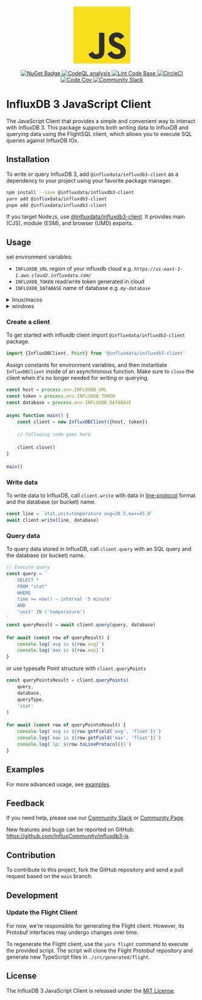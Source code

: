 <p align="center">
    <img src="https://raw.githubusercontent.com/InfluxCommunity/influxdb3-js/HEAD/js_logo.png" alt="JavaScript Logo" width="150px">
</p>
<p align="center">
    <a href="https://www.npmjs.com/package/@influxdata/influxdb3-client">
        <img src="https://img.shields.io/npm/v/@influxdata/influxdb3-client" alt="NuGet Badge">
    </a>
    <a href="https://github.com/InfluxCommunity/influxdb3-js/actions/workflows/codeql-analysis.yml">
        <img src="https://github.com/InfluxCommunity/influxdb3-js/actions/workflows/codeql-analysis.yml/badge.svg?branch=main" alt="CodeQL analysis">
    </a>
    <a href="https://github.com/InfluxCommunity/influxdb3-js/actions/workflows/linter.yml">
        <img src="https://github.com/InfluxCommunity/influxdb3-js/actions/workflows/linter.yml/badge.svg" alt="Lint Code Base">
    </a>
    <a href="https://dl.circleci.com/status-badge/redirect/gh/InfluxCommunity/influxdb3-js/tree/main">
        <img src="https://dl.circleci.com/status-badge/img/gh/InfluxCommunity/influxdb3-js/tree/main.svg?style=svg" alt="CircleCI">
    </a>
    <a href="https://codecov.io/gh/InfluxCommunity/influxdb3-js">
        <img src="https://codecov.io/gh/InfluxCommunity/influxdb3-js/branch/main/graph/badge.svg" alt="Code Cov"/>
    </a>
    <a href="https://app.slack.com/huddle/TH8RGQX5Z/C02UDUPLQKA">
        <img src="https://img.shields.io/badge/slack-join_chat-white.svg?logo=slack&style=social" alt="Community Slack">
    </a>
</p>

# InfluxDB 3 JavaScript Client

The JavaScript Client that provides a simple and convenient way to interact with InfluxDB 3.
This package supports both writing data to InfluxDB and querying data using the FlightSQL client,
which allows you to execute SQL queries against InfluxDB IOx.

## Installation

To write or query InfluxDB 3, add `@influxdata/influxdb3-client` as a dependency to your project using your favorite package manager.

```sh
npm install --save @influxdata/influxdb3-client
yarn add @influxdata/influxdb3-client
pnpm add @influxdata/influxdb3-client
```

If you target Node.js, use [@influxdata/influxdb3-client](./packages/client/README.md).
It provides main (CJS), module (ESM), and browser (UMD) exports.

## Usage

set environment variables:

- `INFLUXDB_URL` region of your influxdb cloud e.g. *`https://us-east-1-1.aws.cloud2.influxdata.com/`*
- `INFLUXDB_TOKEN` read/write token generated in cloud
- `INFLUXDB_DATABASE` name of database e.g .*`my-database`*

<details>
  <summary>linux/macos</summary>

```sh
export INFLUXDB_URL="<url>"
export INFLUXDB_DATABASE="<database>"
export INFLUXDB_TOKEN="<token>"
```

</details>

<details>
  <summary>windows</summary>

### powershell

```powershell
$env:INFLUXDB_URL = "<url>"
$env:INFLUXDB_DATABASE = "<database>"
$env:INFLUXDB_TOKEN = "<token>"
```

### cmd

```console
set INFLUXDB_URL=<url>
set INFLUXDB_DATABASE=<database>
set INFLUXDB_TOKEN=<token>
```

</details>

### Create a client

To get started with influxdb client import `@influxdata/influxdb3-client` package.

```ts
import {InfluxDBClient, Point} from '@influxdata/influxdb3-client'
```

Assign constants for environment variables, and then instantiate `InfluxDBClient` inside of an asynchronous function. Make sure to `close` the client when it's no longer needed for writing or querying.

```ts
const host = process.env.INFLUXDB_URL
const token = process.env.INFLUXDB_TOKEN
const database = process.env.INFLUXDB_DATABASE

async function main() {
    const client = new InfluxDBClient({host, token})

    // following code goes here

    client.close()
}

main()
```

### Write data

To write data to InfluxDB, call `client.write` with data in [line-protocol](https://docs.influxdata.com/influxdb/cloud-serverless/reference/syntax/line-protocol/) format and the database (or bucket) name.

```ts
const line = `stat,unit=temperature avg=20.5,max=45.0`
await client.write(line, database)
```

### Query data

To query data stored in InfluxDB, call `client.query` with an SQL query and the database (or bucket) name.

```ts
// Execute query
const query = `
    SELECT *
    FROM "stat"
    WHERE
    time >= now() - interval '5 minute'
    AND
    "unit" IN ('temperature')
`
const queryResult = await client.query(query, database)

for await (const row of queryResult) {
    console.log(`avg is ${row.avg}`)
    console.log(`max is ${row.max}`)
}
```

or use typesafe Point structure with `client.queryPoints`

```ts
const queryPointsResult = client.queryPoints(
    query,
    database,
    queryType,
    'stat'
)

for await (const row of queryPointsResult) {
    console.log(`avg is ${row.getField('avg', 'float')}`)
    console.log(`max is ${row.getField('max', 'float')}`)
    console.log(`lp: ${row.toLineProtocol()}`)
}
```

## Examples

For more advanced usage, see [examples](https://github.com/InfluxCommunity/influxdb3-js/blob/HEAD/examples/README.md).

## Feedback

If you need help, please use our [Community Slack](https://app.slack.com/huddle/TH8RGQX5Z/C02UDUPLQKA)
or [Community Page](https://community.influxdata.com/).

New features and bugs can be reported on GitHub: <https://github.com/InfluxCommunity/influxdb3-js>

## Contribution

To contribute to this project, fork the GitHub repository and send a pull request based on the `main` branch.

## Development

### Update the Flight Client

For now, we're responsible for generating the Flight client. However, its Protobuf interfaces may undergo changes over time.

To regenerate the Flight client, use the `yarn flight` command to execute the provided script. The script will clone the Flight Protobuf repository and generate new TypeScript files in `./src/generated/flight`.

## License

The InfluxDB 3 JavaScript Client is released under the [MIT License](https://opensource.org/licenses/MIT).
